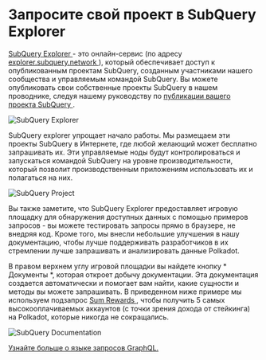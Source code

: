 # Запросите свой проект в SubQuery Explorer

[ SubQuery Explorer ](https://explorer.subquery.network) - это онлайн-сервис (по адресу [ explorer.subquery.network ](https://explorer.subquery.network)), который обеспечивает доступ к опубликованным проектам SubQuery, созданным участниками нашего сообщества и управляемым командой SubQuery. Вы можете опубликовать свои собственные проекты SubQuery в нашем проводнике, следуя нашему руководству по [ публикации вашего проекта SubQuery ](../publish/publish.md).

![SubQuery Explorer](https://static.subquery.network/media/explorer/explorer-header.png)

SubQuery explorer упрощает начало работы. Мы размещаем эти проекты SubQuery в Интернете, где любой желающий может бесплатно запрашивать их. Эти управляемые ноды будут контролироваться и запускаться командой SubQuery на уровне производительности, который позволит производственным приложениям использовать их и полагаться на них.

![SubQuery Project](https://static.subquery.network/media/explorer/explorer-project.png
)

Вы также заметите, что SubQuery Explorer предоставляет игровую площадку для обнаружения доступных данных с помощью примеров запросов - вы можете тестировать запросы прямо в браузере, не внедряя код. Кроме того, мы внесли небольшие улучшения в нашу документацию, чтобы лучше поддерживать разработчиков в их стремлении лучше запрашивать и анализировать данные Polkadot.

В правом верхнем углу игровой площадки вы найдете кнопку * Документы *, которая откроет добычу документации. Эта документация создается автоматически и помогает вам найти, какие сущности и методы вы можете запрашивать. В приведенном ниже примере мы используем подзапрос [ Sum Rewards ](https://explorer.subquery.network/subquery/OnFinality-io/sum-reward), чтобы получить 5 самых высокооплачиваемых аккаунтов (с точки зрения дохода от стейкинга) на Polkadot, которые никогда не сокращались.

![SubQuery Documentation](https://static.subquery.network/media/explorer/explorer-documentation.png
)

[Узнайте больше о языке запросов GraphQL.](./graphql.md)
